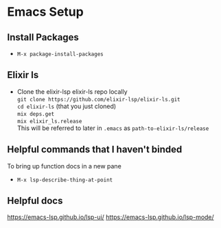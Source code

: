 # Emacs Setup
## Install Packages
* ```M-x package-install-packages```
## Elixir ls
* Clone the elixir-lsp elixir-ls repo locally  
```git clone https://github.com/elixir-lsp/elixir-ls.git```  
```cd elixir-ls``` (that you just cloned)  
```mix deps.get```  
```mix elixir_ls.release```  
This will be referred to later in `.emacs` as ```path-to-elixir-ls/release```  
## Helpful commands that I haven't binded
To bring up function docs in a new pane
* ```M-x lsp-describe-thing-at-point```  
## Helpful docs
https://emacs-lsp.github.io/lsp-ui/
https://emacs-lsp.github.io/lsp-mode/
